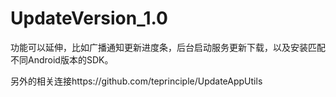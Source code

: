# UpdateVersion_1.0
 
 功能可以延伸，比如广播通知更新进度条，后台启动服务更新下载，以及安装匹配不同Android版本的SDK。
 
 另外的相关连接https://github.com/teprinciple/UpdateAppUtils
